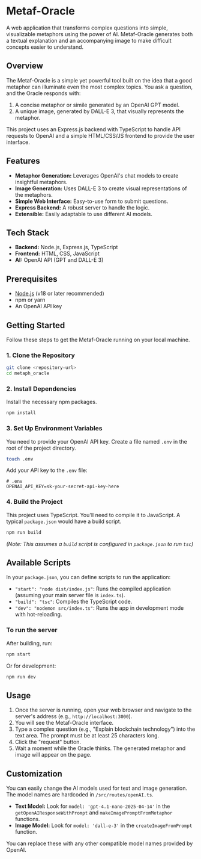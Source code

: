 # Metaf-Oracle

A web application that transforms complex questions into simple, visualizable metaphors using the power of AI. Metaf-Oracle generates both a textual explanation and an accompanying image to make difficult concepts easier to understand.

## Overview

The Metaf-Oracle is a simple yet powerful tool built on the idea that a good metaphor can illuminate even the most complex topics. You ask a question, and the Oracle responds with:

1. A concise metaphor or simile generated by an OpenAI GPT model.
2. A unique image, generated by DALL-E 3, that visually represents the metaphor.

This project uses an Express.js backend with TypeScript to handle API requests to OpenAI and a simple HTML/CSS/JS frontend to provide the user interface.

## Features

- **Metaphor Generation:** Leverages OpenAI's chat models to create insightful metaphors.
- **Image Generation:** Uses DALL-E 3 to create visual representations of the metaphors.
- **Simple Web Interface:** Easy-to-use form to submit questions.
- **Express Backend:** A robust server to handle the logic.
- **Extensible:** Easily adaptable to use different AI models.

## Tech Stack

- **Backend:** Node.js, Express.js, TypeScript
- **Frontend:** HTML, CSS, JavaScript
- **AI:** OpenAI API (GPT and DALL-E 3)

## Prerequisites

- [Node.js](https://nodejs.org/) (v18 or later recommended)
- npm or yarn
- An OpenAI API key

## Getting Started

Follow these steps to get the Metaf-Oracle running on your local machine.

### 1. Clone the Repository

```bash
git clone <repository-url>
cd metaph_oracle
```

### 2. Install Dependencies

Install the necessary npm packages.

```bash
npm install
```

### 3. Set Up Environment Variables

You need to provide your OpenAI API key. Create a file named `.env` in the root of the project directory.

```bash
touch .env
```

Add your API key to the `.env` file:

```env
# .env
OPENAI_API_KEY=sk-your-secret-api-key-here
```

### 4. Build the Project

This project uses TypeScript. You'll need to compile it to JavaScript. A typical `package.json` would have a build script.

```bash
npm run build
```

_(Note: This assumes a `build` script is configured in `package.json` to run `tsc`)_

## Available Scripts

In your `package.json`, you can define scripts to run the application:

- `"start": "node dist/index.js"`: Runs the compiled application (assuming your main server file is `index.ts`).
- `"build": "tsc"`: Compiles the TypeScript code.
- `"dev": "nodemon src/index.ts"`: Runs the app in development mode with hot-reloading.

### To run the server

After building, run:

```bash
npm start
```

Or for development:

```bash
npm run dev
```

## Usage

1. Once the server is running, open your web browser and navigate to the server's address (e.g., `http://localhost:3000`).
2. You will see the Metaf-Oracle interface.
3. Type a complex question (e.g., "Explain blockchain technology") into the text area. The prompt must be at least 25 characters long.
4. Click the "request" button.
5. Wait a moment while the Oracle thinks. The generated metaphor and image will appear on the page.

## Customization

You can easily change the AI models used for text and image generation. The model names are hardcoded in `/src/routes/openAI.ts`.

- **Text Model:** Look for `model: 'gpt-4.1-nano-2025-04-14'` in the `getOpenAIResponseWithPrompt` and `makeImagePromptFromMetaphor` functions.
- **Image Model:** Look for `model: 'dall-e-3'` in the `createImageFromPrompt` function.

You can replace these with any other compatible model names provided by OpenAI.
